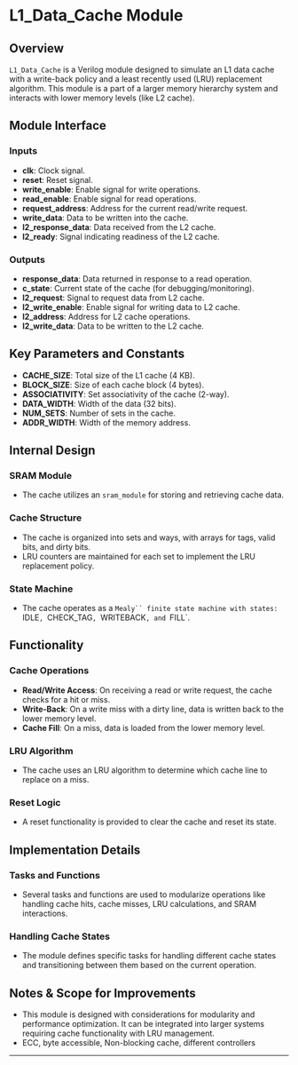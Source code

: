 # L1_Data_Cache Module

## Overview
`L1_Data_Cache` is a Verilog module designed to simulate an L1 data cache with a write-back policy and a least recently used (LRU) replacement algorithm. This module is a part of a larger memory hierarchy system and interacts with lower memory levels (like L2 cache).

## Module Interface

### Inputs
- **clk**: Clock signal.
- **reset**: Reset signal.
- **write_enable**: Enable signal for write operations.
- **read_enable**: Enable signal for read operations.
- **request_address**: Address for the current read/write request.
- **write_data**: Data to be written into the cache.
- **l2_response_data**: Data received from the L2 cache.
- **l2_ready**: Signal indicating readiness of the L2 cache.

### Outputs
- **response_data**: Data returned in response to a read operation.
- **c_state**: Current state of the cache (for debugging/monitoring).
- **l2_request**: Signal to request data from L2 cache.
- **l2_write_enable**: Enable signal for writing data to L2 cache.
- **l2_address**: Address for L2 cache operations.
- **l2_write_data**: Data to be written to the L2 cache.

## Key Parameters and Constants
- **CACHE_SIZE**: Total size of the L1 cache (4 KB).
- **BLOCK_SIZE**: Size of each cache block (4 bytes).
- **ASSOCIATIVITY**: Set associativity of the cache (2-way).
- **DATA_WIDTH**: Width of the data (32 bits).
- **NUM_SETS**: Number of sets in the cache.
- **ADDR_WIDTH**: Width of the memory address.

## Internal Design

### SRAM Module
- The cache utilizes an `sram_module` for storing and retrieving cache data.

### Cache Structure
- The cache is organized into sets and ways, with arrays for tags, valid bits, and dirty bits.
- LRU counters are maintained for each set to implement the LRU replacement policy.

### State Machine
- The cache operates as a `Mealy`` finite state machine with states: `IDLE`, `CHECK_TAG`, `WRITEBACK`, and `FILL`.

## Functionality

### Cache Operations
- **Read/Write Access**: On receiving a read or write request, the cache checks for a hit or miss.
- **Write-Back**: On a write miss with a dirty line, data is written back to the lower memory level.
- **Cache Fill**: On a miss, data is loaded from the lower memory level.

### LRU Algorithm
- The cache uses an LRU algorithm to determine which cache line to replace on a miss.

### Reset Logic
- A reset functionality is provided to clear the cache and reset its state.

## Implementation Details

### Tasks and Functions
- Several tasks and functions are used to modularize operations like handling cache hits, cache misses, LRU calculations, and SRAM interactions.

### Handling Cache States
- The module defines specific tasks for handling different cache states and transitioning between them based on the current operation.

## Notes & Scope for Improvements
- This module is designed with considerations for modularity and performance optimization. It can be integrated into larger systems requiring cache functionality with LRU management.
- ECC, byte accessible, Non-blocking cache, different controllers 


---
